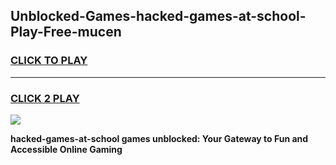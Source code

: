 
## Unblocked-Games-hacked-games-at-school-Play-Free-mucen
<h3>
<a href="https://premium76.site?title=hacked-games-at-school&ref=21A">CLICK TO PLAY</a></h3>
<hr>

<h3>
<a href="https://premium76.site?title=hacked-games-at-school&ref=21A">CLICK 2 PLAY</a>
  
</h3>

<a href="https://premium76.site?title=hacked-games-at-school&ref=21A"><img src="https://clearcache.store/games.png"></a>


**hacked-games-at-school games unblocked: Your Gateway to Fun and Accessible Online Gaming**
